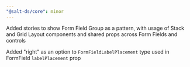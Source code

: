 ```yaml
---
"@salt-ds/core": minor
---
```


Added stories to show Form Field Group as a pattern, with usage of Stack and Grid Layout components and shared props across Form Fields and controls

Added "right" as an option to `FormFieldLabelPlacement` type used in FormField `labelPlacement` prop
